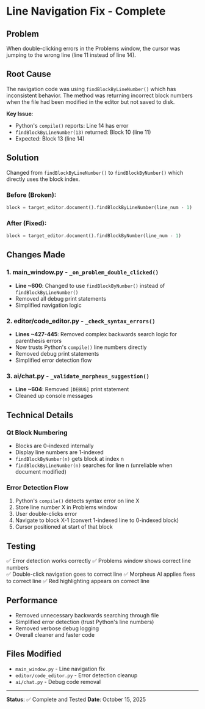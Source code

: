 # Line Navigation Fix - Complete

## Problem
When double-clicking errors in the Problems window, the cursor was jumping to the wrong line (line 11 instead of line 14).

## Root Cause
The navigation code was using `findBlockByLineNumber()` which has inconsistent behavior. The method was returning incorrect block numbers when the file had been modified in the editor but not saved to disk.

**Key Issue**: 
- Python's `compile()` reports: Line 14 has error
- `findBlockByLineNumber(13)` returned: Block 10 (line 11)
- Expected: Block 13 (line 14)

## Solution
Changed from `findBlockByLineNumber()` to `findBlockByNumber()` which directly uses the block index.

### Before (Broken):
```python
block = target_editor.document().findBlockByLineNumber(line_num - 1)
```

### After (Fixed):
```python
block = target_editor.document().findBlockByNumber(line_num - 1)
```

## Changes Made

### 1. **main_window.py** - `_on_problem_double_clicked()`
- **Line ~600**: Changed to use `findBlockByNumber()` instead of `findBlockByLineNumber()`
- Removed all debug print statements
- Simplified navigation logic

### 2. **editor/code_editor.py** - `_check_syntax_errors()`
- **Lines ~427-445**: Removed complex backwards search logic for parenthesis errors
- Now trusts Python's `compile()` line numbers directly
- Removed debug print statements
- Simplified error detection flow

### 3. **ai/chat.py** - `_validate_morpheus_suggestion()`
- **Line ~604**: Removed `[DEBUG]` print statement
- Cleaned up console messages

## Technical Details

### Qt Block Numbering
- Blocks are 0-indexed internally
- Display line numbers are 1-indexed
- `findBlockByNumber(n)` gets block at index n
- `findBlockByLineNumber(n)` searches for line n (unreliable when document modified)

### Error Detection Flow
1. Python's `compile()` detects syntax error on line X
2. Store line number X in Problems window
3. User double-clicks error
4. Navigate to block X-1 (convert 1-indexed line to 0-indexed block)
5. Cursor positioned at start of that block

## Testing
✅ Error detection works correctly
✅ Problems window shows correct line numbers  
✅ Double-click navigation goes to correct line
✅ Morpheus AI applies fixes to correct line
✅ Red highlighting appears on correct line

## Performance
- Removed unnecessary backwards searching through file
- Simplified error detection (trust Python's line numbers)
- Removed verbose debug logging
- Overall cleaner and faster code

## Files Modified
- `main_window.py` - Line navigation fix
- `editor/code_editor.py` - Error detection cleanup
- `ai/chat.py` - Debug code removal

---
**Status**: ✅ Complete and Tested
**Date**: October 15, 2025
